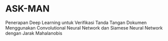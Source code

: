 # ASK-MAN
Penerapan Deep Learning untuk Verifikasi Tanda Tangan Dokumen Menggunakan Convolutional Neural Network dan Siamese Neural Network dengan Jarak Mahalanobis
